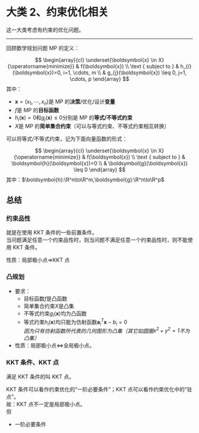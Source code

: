 # 大类 2、约束优化相关

这一大类考虑有约束的优化问题。

---

回顾数学规划问题 MP 的定义：

$$
\begin{array}{cl}
\underset{\boldsymbol{x} \in X}{\operatorname{minimize}} & f(\boldsymbol{x}) \\
\text { subject to } & h_{i}(\boldsymbol{x})=0, i=1, \cdots, m \\
& g_{j}(\boldsymbol{x}) \leq 0, j=1, \cdots, p
\end{array}
$$
其中：

* $\boldsymbol{x}=(x_1,\cdots,x_n)$是 MP 的**决策**/优化/设计**变量**
* $f$是 MP 的**目标函数**
* $h_i(\boldsymbol{x})=0$和$g_j(\boldsymbol{x})\le0$分别是 MP 的**等式/不等式约束**
* $X$是 MP 的**简单集合约束**（可以与等式约束、不等式约束相互转换）

可以将等式/不等式约束，记为下面向量函数的形式：

$$
\begin{array}{cl}
\underset{\boldsymbol{x} \in X}{\operatorname{minimize}} & f(\boldsymbol{x}) \\
\text { subject to } & \boldsymbol{h}(\boldsymbol{x})=0 \\
& \boldsymbol{g}(\boldsymbol{x}) \leq 0
\end{array}
$$
其中：$\boldsymbol{h}:\R^n\to\R^m,\boldsymbol{g}:\R^n\to\R^p$

## 总结

### 约束品性

就是在使用 KKT 条件的一些前置条件。  
当问题满足任意一个约束品性时，则当问题不满足任意一个约束品性时，则不能使用 KKT 条件。

性质：局部极小点$\Rightarrow$KKT 点

### 凸规划

* 要求：
  * 目标函数$f$是凸函数
  * 简单集合约束$X$是凸集
  * 不等式约束$g_i(\boldsymbol{x})$均为凸函数
  * 等式约束$h_i(\boldsymbol{x})$均只能为仿射函数$\boldsymbol{a}_i^T\boldsymbol{x}-b_i=0$  
    *因为只有仿射函数所代表的几何图形为凸集（其它如圆圈$x^2+y^2=1$不为凸集）*
* 性质：局部极小点$\Leftrightarrow$全局极小点。

### KKT 条件、KKT 点

满足 KKT 条件的叫 KKT 点。

KKT 条件可以看作约束优化的“一阶必要条件”；KKT 点可以看作约束优化中的“驻点”。  
故：KKT 点不一定是局部极小点。  
但

* 一阶必要条件